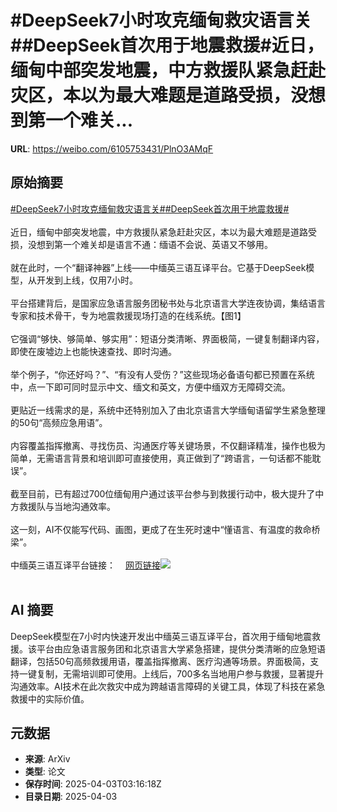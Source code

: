# #DeepSeek7小时攻克缅甸救灾语言关##DeepSeek首次用于地震救援#近日，缅甸中部突发地震，中方救援队紧急赶赴灾区，本以为最大难题是道路受损，没想到第一个难关...

**URL**: https://weibo.com/6105753431/PlnO3AMqF

## 原始摘要

<a href="https://m.weibo.cn/search?containerid=231522type%3D1%26t%3D10%26q%3D%23DeepSeek7%E5%B0%8F%E6%97%B6%E6%94%BB%E5%85%8B%E7%BC%85%E7%94%B8%E6%95%91%E7%81%BE%E8%AF%AD%E8%A8%80%E5%85%B3%23&amp;extparam=%23DeepSeek7%E5%B0%8F%E6%97%B6%E6%94%BB%E5%85%8B%E7%BC%85%E7%94%B8%E6%95%91%E7%81%BE%E8%AF%AD%E8%A8%80%E5%85%B3%23" data-hide=""><span class="surl-text">#DeepSeek7小时攻克缅甸救灾语言关#</span></a><a href="https://m.weibo.cn/search?containerid=231522type%3D1%26t%3D10%26q%3D%23DeepSeek%E9%A6%96%E6%AC%A1%E7%94%A8%E4%BA%8E%E5%9C%B0%E9%9C%87%E6%95%91%E6%8F%B4%23&amp;extparam=%23DeepSeek%E9%A6%96%E6%AC%A1%E7%94%A8%E4%BA%8E%E5%9C%B0%E9%9C%87%E6%95%91%E6%8F%B4%23" data-hide=""><span class="surl-text">#DeepSeek首次用于地震救援#</span></a><br><br>近日，缅甸中部突发地震，中方救援队紧急赶赴灾区，本以为最大难题是道路受损，没想到第一个难关却是语言不通：缅语不会说、英语又不够用。<br><br>就在此时，一个“翻译神器”上线——中缅英三语互译平台。它基于DeepSeek模型，从开发到上线，仅用7小时。<br><br>平台搭建背后，是国家应急语言服务团秘书处与北京语言大学连夜协调，集结语言专家和技术骨干，专为地震救援现场打造的在线系统。【图1】<br><br>它强调“够快、够简单、够实用”：短语分类清晰、界面极简，一键复制翻译内容，即使在废墟边上也能快速查找、即时沟通。<br><br>举个例子，“你还好吗？”、“有没有人受伤？”这些现场必备语句都已预置在系统中，点一下即可同时显示中文、缅文和英文，方便中缅双方无障碍交流。<br><br>更贴近一线需求的是，系统中还特别加入了由北京语言大学缅甸语留学生紧急整理的50句“高频应急用语”。<br><br>内容覆盖指挥撤离、寻找伤员、沟通医疗等关键场景，不仅翻译精准，操作也极为简单，无需语言背景和培训即可直接使用，真正做到了“跨语言，一句话都不能耽误”。<br><br>截至目前，已有超过700位缅甸用户通过该平台参与到救援行动中，极大提升了中方救援队与当地沟通效率。<br><br>这一刻，AI不仅能写代码、画图，更成了在生死时速中“懂语言、有温度的救命桥梁”。<br><br>中缅英三语互译平台链接：<a href="https://weibo.cn/sinaurl?u=https%3A%2F%2Fmiandianinfo.com%2F" data-hide=""><span class="url-icon"><img style="width: 1rem;height: 1rem" src="https://h5.sinaimg.cn/upload/2015/09/25/3/timeline_card_small_web_default.png" referrerpolicy="no-referrer"></span><span class="surl-text">网页链接</span></a><img style="" src="https://tvax1.sinaimg.cn/large/006Fd7o3gy1i02d3k6wh0j31z618e13q.jpg" referrerpolicy="no-referrer"><br><br>

## AI 摘要

DeepSeek模型在7小时内快速开发出中缅英三语互译平台，首次用于缅甸地震救援。该平台由应急语言服务团和北京语言大学紧急搭建，提供分类清晰的应急短语翻译，包括50句高频救援用语，覆盖指挥撤离、医疗沟通等场景。界面极简，支持一键复制，无需培训即可使用。上线后，700多名当地用户参与救援，显著提升沟通效率。AI技术在此次救灾中成为跨越语言障碍的关键工具，体现了科技在紧急救援中的实际价值。

## 元数据

- **来源**: ArXiv
- **类型**: 论文
- **保存时间**: 2025-04-03T03:16:18Z
- **目录日期**: 2025-04-03
